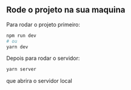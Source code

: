 ## Rode o projeto na sua maquina

Para rodar o projeto primeiro:

```bash
npm run dev
# ou
yarn dev
```

Depois para rodar o servidor:

```bash
yarn server
```

que abrira o servidor local
